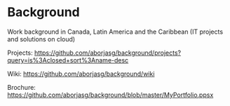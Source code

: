 # Background
Work background in Canada, Latin America and the Caribbean (IT projects and solutions on cloud)

Projects: https://github.com/aborjasg/background/projects?query=is%3Aclosed+sort%3Aname-desc

Wiki: https://github.com/aborjasg/background/wiki

Brochure: https://github.com/aborjasg/background/blob/master/MyPortfolio.ppsx
